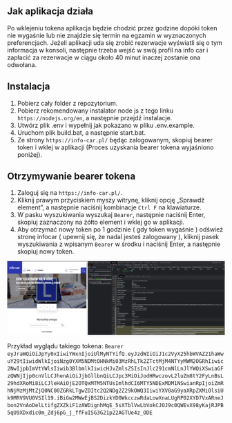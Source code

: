 ## Jak aplikacja działa

Po wklejeniu tokena aplikacja będzie chodzić przez godzine dopóki token nie wygaśnie lub nie znajdzie się termin na egzamin w wyznaczonych preferencjach. Jeżeli aplikacji uda się zrobić rezerwacje wyświatli się o tym informacja w konsoli, następnie trzeba wejść w swój profil na info car i zapłacić za rezerwacje w ciągu około 40 minut inaczej zostanie ona odwołana.

## Instalacja

1. Pobierz cały folder z repozytorium.
2. Pobierz rekomendowany instalator node js z tego linku `https://nodejs.org/en`, a następnie przejdź instalacje.
3. Utwórz plik .env i wypełnij jak pokazano w pliku .env.example.
4. Uruchom plik build.bat, a następnie start.bat.
5. Ze strony `https://info-car.pl/` będąc zalogowanym, skopiuj bearer token i wklej w aplikacji (Proces uzyskania bearer tokena wyjaśniono poniżej).

## Otrzymywanie bearer tokena

1. Zaloguj się na `https://info-car.pl/`.
2. Kliknij prawym przyciskiem myszy witrynę, kliknij opcję „Sprawdź element”, a następnie naciśnij kombinacje `Ctrl F` na klawiaturze.
3. W pasku wyszukiwania wyszukaj `Bearer`, następnie naciśnij Enter, skopiuj zaznaczony na żółto element i wklej go w aplikacji.
4. Aby otrzymać nowy token po 1 godzinie ( gdy token wygaśnie ) odśwież stronę infocar ( upewnij się, że nadal jesteś zalogowany ), kliknij pasek wyszukiwania z wpisanym `Bearer` w środku i naciśnij Enter, a następnie skopiuj nowy token.

![Alt text](screenshots/image1.png)

Przykład wyglądu takiego tokena: `Bearer eyJraWQiOiJpYy0xIiwiYWxnIjoiUlMyNTYifQ.eyJzdWIiOiJ1c2VyX25hbWVAZ21haWwuY29tIiwidWlkIjoiNzg0YXM5NDMtOHNkMi03MzRhLTk2ZTctMjM4NTYyMWM2OGRhIiwic2NwIjpbImVtYWlsIiwib3BlbmlkIiwicHJvZmlsZSIsInJlc291cmNlLnJlYWQiXSwiaGFzQWNjIjp0cnVlLCJhenAiOiJjbGllbnQiLCJpc3MiOiJodHRwczovL2luZm8tY2FyLnBsL29hdXRoMi8iLCJleHAiOjE2OTQxMTM5NTUsImlhdCI6MTY5NDExMDM1NSwianRpIjoiZmRhNjMzMjMtZjQ0NC00ZGRkLTgwZDItc2Q2NDg2Z29kOWQ3IiwiYXV0aG9yaXRpZXMiOlsiUk9MRV9VU0VSIl19.iBiGw2MWwEjBS2DizkYD0WkcczwRdaLowXnaLUgRP02XYD7VxARneJbon2VnAoDelLtifgZXZkiF1zAWDignhMqE_5sXTblVwLbVokCJOJ9c0QWEvX98yKajRJPB5qU9XDxdic0m_Zdj6pG_j_ffFuISG3G21p22AGTUe4z_ODE`